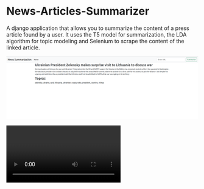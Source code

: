 # News-Articles-Summarizer
A django application that allows you to summarize the content of a press article found by a user. It uses the T5 model for summarization, the LDA algorithm for topic modeling and Selenium to scrape the content of the linked article.

![Application view](https://github.com/MichalSuchocki/News-Articles-Summarizer/blob/main/widok_dzialanie2.png)

![Application operation](https://github.com/MichalSuchocki/News-Articles-Summarizer/blob/master/summarizer_app.mp4)
